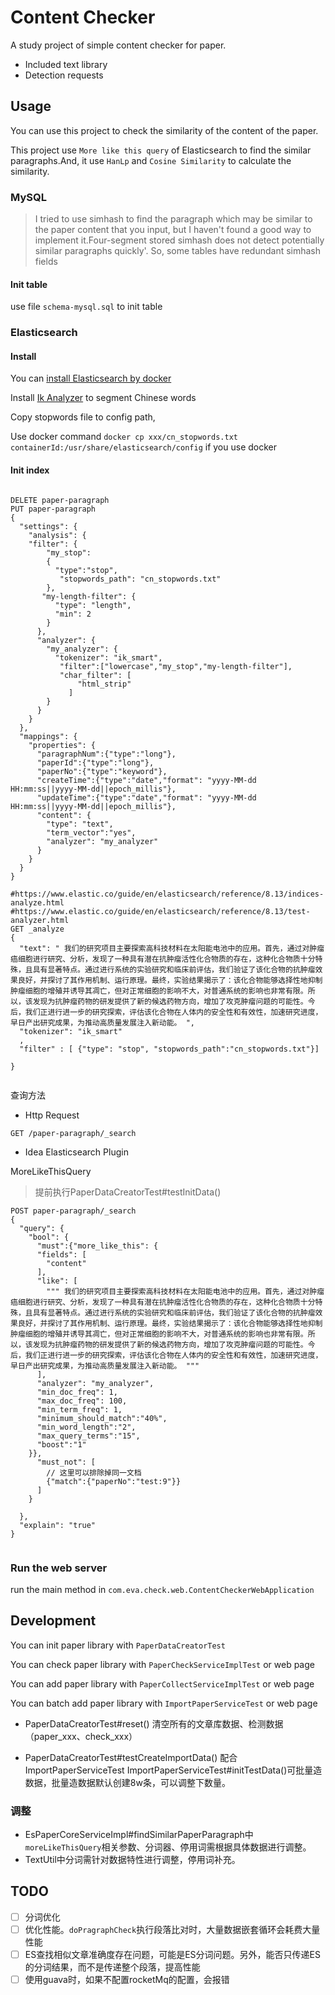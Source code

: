 # Content Checker

A study project of simple content checker for paper.

- Included text library
- Detection requests

## Usage

You can use this project to check the similarity of the content of the paper.

This project use `More like this query` of Elasticsearch to find the similar paragraphs.And, it use `HanLp`
and `Cosine Similarity` to calculate the similarity.

### MySQL

> I tried to use simhash to find the paragraph which may be similar to the paper content that you input, but I haven't
> found a good way to implement it.Four-segment stored simhash does not detect potentially similar paragraphs quickly'.
> So, some tables have redundant simhash fields

#### Init table

use file `schema-mysql.sql` to init table

### Elasticsearch

#### Install

You can [install Elasticsearch by docker](https://www.elastic.co/guide/en/elasticsearch/reference/current/docker.html)

Install [Ik Analyzer](https://github.com/medcl/elasticsearch-analysis-ik#ik-analysis-for-elasticsearch) to segment
Chinese words

Copy stopwords file to config path,
 
Use docker command `docker cp xxx/cn_stopwords.txt         containerId:/usr/share/elasticsearch/config` if you use docker

#### Init index

```http request

DELETE paper-paragraph
PUT paper-paragraph
{
  "settings": {
    "analysis": {
    "filter": {
        "my_stop":
        {
          "type":"stop",
           "stopwords_path": "cn_stopwords.txt"
        },
       "my-length-filter": {
          "type": "length",
          "min": 2
        } 
      }, 
      "analyzer": {
        "my_analyzer": {
          "tokenizer": "ik_smart",
           "filter":["lowercase","my_stop","my-length-filter"],
           "char_filter": [
               "html_strip"
             ]
        }
      }
    }
  },
  "mappings": {
    "properties": {
      "paragraphNum":{"type":"long"},
      "paperId":{"type":"long"},
      "paperNo":{"type":"keyword"},
      "createTime":{"type":"date","format": "yyyy-MM-dd HH:mm:ss||yyyy-MM-dd||epoch_millis"},
      "updateTime":{"type":"date","format": "yyyy-MM-dd HH:mm:ss||yyyy-MM-dd||epoch_millis"},
      "content": { 
        "type": "text",
        "term_vector":"yes",
        "analyzer": "my_analyzer"
      }
    }
  }
}
```



```http request
#https://www.elastic.co/guide/en/elasticsearch/reference/8.13/indices-analyze.html
#https://www.elastic.co/guide/en/elasticsearch/reference/8.13/test-analyzer.html
GET _analyze
{
  "text": " 我们的研究项目主要探索高科技材料在太阳能电池中的应用。首先，通过对肿瘤癌细胞进行研究、分析，发现了一种具有潜在抗肿瘤活性化合物质的存在，这种化合物质十分特殊，且具有显著特点。通过进行系统的实验研究和临床前评估，我们验证了该化合物的抗肿瘤效果良好，并探讨了其作用机制、运行原理。最终，实验结果揭示了：该化合物能够选择性地抑制肿瘤细胞的增殖并诱导其凋亡，但对正常细胞的影响不大，对普通系统的影响也非常有限。所以，该发现为抗肿瘤药物的研发提供了新的候选药物方向，增加了攻克肿瘤问题的可能性。今后，我们正进行进一步的研究探索，评估该化合物在人体内的安全性和有效性，加速研究进度，早日产出研究成果，为推动高质量发展注入新动能。 ",
  "tokenizer": "ik_smart"
  ,
  "filter" : [ {"type": "stop", "stopwords_path":"cn_stopwords.txt"}]

}


```

查询方法

- Http Request

```http request
GET /paper-paragraph/_search
```

- Idea Elasticsearch Plugin


MoreLikeThisQuery

> 提前执行PaperDataCreatorTest#testInitData()

```http request
POST paper-paragraph/_search
{
  "query": {
    "bool": {
      "must":{"more_like_this": {
      "fields": [
        "content"
      ],
      "like": [
        """ 我们的研究项目主要探索高科技材料在太阳能电池中的应用。首先，通过对肿瘤癌细胞进行研究、分析，发现了一种具有潜在抗肿瘤活性化合物质的存在，这种化合物质十分特殊，且具有显著特点。通过进行系统的实验研究和临床前评估，我们验证了该化合物的抗肿瘤效果良好，并探讨了其作用机制、运行原理。最终，实验结果揭示了：该化合物能够选择性地抑制肿瘤细胞的增殖并诱导其凋亡，但对正常细胞的影响不大，对普通系统的影响也非常有限。所以，该发现为抗肿瘤药物的研发提供了新的候选药物方向，增加了攻克肿瘤问题的可能性。今后，我们正进行进一步的研究探索，评估该化合物在人体内的安全性和有效性，加速研究进度，早日产出研究成果，为推动高质量发展注入新动能。 """
      ],
      "analyzer": "my_analyzer",
      "min_doc_freq": 1,
      "max_doc_freq": 100,
      "min_term_freq": 1,
      "minimum_should_match":"40%",
      "min_word_length":"2",
      "max_query_terms":"15",
      "boost":"1"
    }},
      "must_not": [
        // 这里可以排除掉同一文档
        {"match":{"paperNo":"test:9"}}
      ]
    }

  },
  "explain": "true"
}


```

### Run the web server

run the main method in `com.eva.check.web.ContentCheckerWebApplication`

## Development

You can init paper library with  `PaperDataCreatorTest`

You can check paper library with  `PaperCheckServiceImplTest` or web page

You can add paper library with  `PaperCollectServiceImplTest` or web page

You can batch add paper library with  `ImportPaperServiceTest` or web page

- PaperDataCreatorTest#reset() 清空所有的文章库数据、检测数据（paper_xxx、check_xxx）

- PaperDataCreatorTest#testCreateImportData() 配合 ImportPaperServiceTest
  ImportPaperServiceTest#initTestData()可批量造数据，批量造数据默认创建8w条，可以调整下数量。


### 调整

- EsPaperCoreServiceImpl#findSimilarPaperParagraph中`moreLikeThisQuery`相关参数、分词器、停用词需根据具体数据进行调整。
- TextUtil中分词需针对数据特性进行调整，停用词补充。


## TODO

- [ ] 分词优化
- [ ] 优化性能。`doPragraphCheck`执行段落比对时，大量数据嵌套循环会耗费大量性能
- [ ] ES查找相似文章准确度存在问题，可能是ES分词问题。另外，能否只传递ES的分词结果，而不是传递整个段落，提高性能
- [ ] 使用guava时，如果不配置rocketMq的配置，会报错